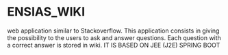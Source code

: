 # ENSIAS_WIKI
web application similar to Stackoverflow. This
application consists in giving the possibility to the users to ask and answer
questions. Each question with a correct answer is stored in wiki.
IT IS BASED ON JEE (J2E) SPRING BOOT

